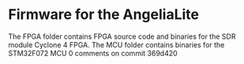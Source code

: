 # Firmware for the AngeliaLite
The FPGA folder contains FPGA source code and binaries for the SDR module Cyclone 4 FPGA.
The MCU folder contains binaries for the STM32F072 MCU
0 comments on commit 369d420
